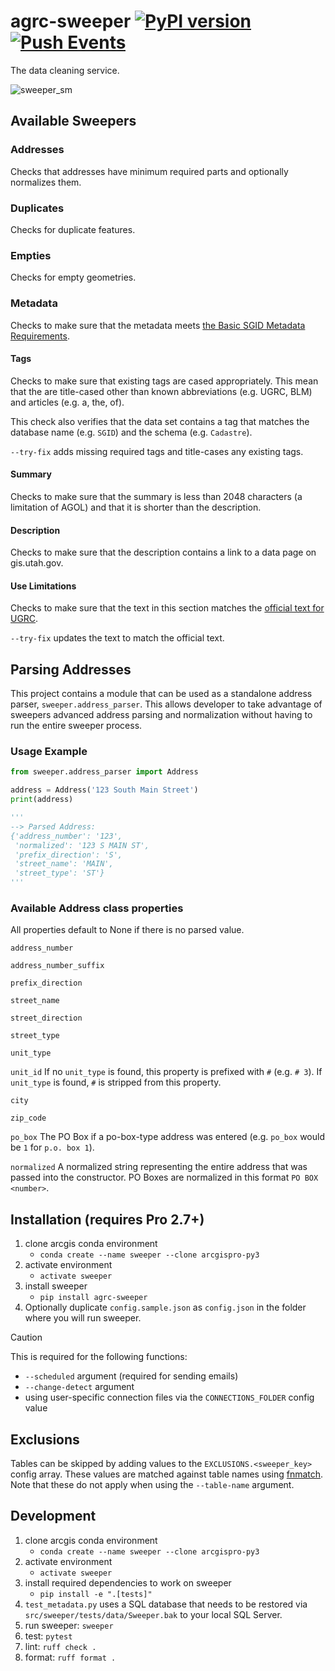 # agrc-sweeper [![PyPI version](https://badge.fury.io/py/agrc-sweeper.svg)](https://badge.fury.io/py/agrc-sweeper)[![Push Events](https://github.com/agrc/sweeper/actions/workflows/push.yml/badge.svg)](https://github.com/agrc/sweeper/actions/workflows/push.yml)

The data cleaning service.

![sweeper_sm](https://user-images.githubusercontent.com/325813/90411835-91c4c080-e069-11ea-9d03-f3e60421b835.png)

## Available Sweepers

### Addresses

Checks that addresses have minimum required parts and optionally normalizes them.

### Duplicates

Checks for duplicate features.

### Empties

Checks for empty geometries.

### Metadata

Checks to make sure that the metadata meets [the Basic SGID Metadata Requirements](https://gis.utah.gov/about/policy/metadata/#basic-sgid-metadata).

#### Tags

Checks to make sure that existing tags are cased appropriately. This mean that the are title-cased other than known abbreviations (e.g. UGRC, BLM) and articles (e.g. a, the, of).

This check also verifies that the data set contains a tag that matches the database name (e.g. `SGID`) and the schema (e.g. `Cadastre`).

`--try-fix` adds missing required tags and title-cases any existing tags.

#### Summary

Checks to make sure that the summary is less than 2048 characters (a limitation of AGOL) and that it is shorter than the description.

#### Description

Checks to make sure that the description contains a link to a data page on gis.utah.gov.

#### Use Limitations

Checks to make sure that the text in this section matches the [official text for UGRC](src/sweeper/sweepers/UseLimitations.html).

`--try-fix` updates the text to match the official text.

## Parsing Addresses

This project contains a module that can be used as a standalone address parser, `sweeper.address_parser`. This allows developer to take advantage of sweepers advanced address parsing and normalization without having to run the entire sweeper process.

### Usage Example

```python
from sweeper.address_parser import Address

address = Address('123 South Main Street')
print(address)

'''
--> Parsed Address:
{'address_number': '123',
 'normalized': '123 S MAIN ST',
 'prefix_direction': 'S',
 'street_name': 'MAIN',
 'street_type': 'ST'}
'''
```

### Available Address class properties

All properties default to None if there is no parsed value.

`address_number`

`address_number_suffix`

`prefix_direction`

`street_name`

`street_direction`

`street_type`

`unit_type`

`unit_id`
If no `unit_type` is found, this property is prefixed with `#` (e.g. `# 3`). If `unit_type` is found, `#` is stripped from this property.

`city`

`zip_code`

`po_box`
The PO Box if a po-box-type address was entered (e.g. `po_box` would be `1` for `p.o. box 1`).

`normalized`
A normalized string representing the entire address that was passed into the constructor. PO Boxes are normalized in this format `PO BOX <number>`.

## Installation (requires Pro 2.7+)

<!-- Current conda install arcpy -c esri seems to be wonky; just clone to be safe -->

1. clone arcgis conda environment
   - `conda create --name sweeper --clone arcgispro-py3`
1. activate environment
   - `activate sweeper`
1. install sweeper
   - `pip install agrc-sweeper`
1. Optionally duplicate `config.sample.json` as `config.json` in the folder where you will run sweeper.

> [!CAUTION]
> This is required for the following functions:
>
> - `--scheduled` argument (required for sending emails)
> - `--change-detect` argument
> - using user-specific connection files via the `CONNECTIONS_FOLDER` config value

## Exclusions

Tables can be skipped by adding values to the `EXCLUSIONS.<sweeper_key>` config array. These values are matched against table names using [fnmatch](https://docs.python.org/3/library/fnmatch.html#fnmatch.fnmatch). Note that these do not apply when using the `--table-name` argument.

## Development

1. clone arcgis conda environment
   - `conda create --name sweeper --clone arcgispro-py3`
1. activate environment
   - `activate sweeper`
1. install required dependencies to work on sweeper
   - `pip install -e ".[tests]"`
1. `test_metadata.py` uses a SQL database that needs to be restored via `src/sweeper/tests/data/Sweeper.bak` to your local SQL Server.
1. run sweeper: `sweeper`
1. test: `pytest`
1. lint: `ruff check .`
1. format: `ruff format .`
